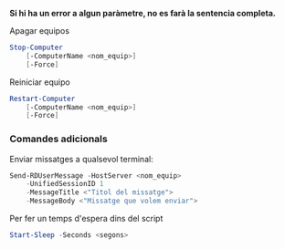 **Si hi ha un error a algun paràmetre, no es farà la sentencia completa.**

Apagar equipos
```powershell
Stop-Computer
	[-ComputerName <nom_equip>]
	[-Force]
```

Reiniciar equipo
```powershell
Restart-Computer
	[-ComputerName <nom_equip>]
	[-Force]
```

### Comandes adicionals

Enviar missatges a qualsevol terminal:
```powershell
Send-RDUserMessage -HostServer <nom_equip>
	-UnifiedSessionID 1
	-MessageTitle <"Titol del missatge">
	-MessageBody <"Missatge que volem enviar">
```

Per fer un temps d'espera dins del script
```powershell
Start-Sleep -Seconds <segons>
```
